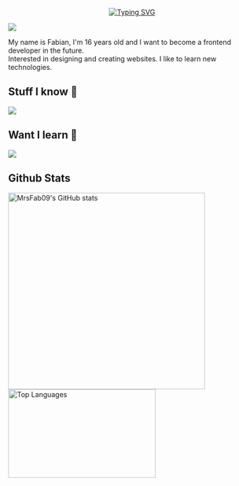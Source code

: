 <p align="center">
 <a href="https://git.io/typing-svg"><img src="https://readme-typing-svg.demolab.com?font=Fira+Code&pause=1000&width=435&lines=Hello+I'm+Fabian" alt="Typing SVG" /></a>
</p>
<!-- <img src="Baner.png" alt="Frontend Developer"> -->
<p align="left">
  <a href="https://www.github.com/MrsFab09" target="_blank" rel="noreferrer"><img
  src="https://img.shields.io/github/followers/MrsFab09?logo=github&style=for-the-badge&color=3382ed&labelColor=0f172a" /></a>
</p>
<p align="left">
  My name is Fabian, I'm 16 years old and I want to become a frontend developer in the future. <br>
  Interested in designing and creating websites. I like to learn new technologies.
</p>


Stuff I know :brain:
--------------------------------------
<p align="left">
  <a href="https://skillicons.dev">
    <img src="https://skillicons.dev/icons?i=git,github,html,css,js,cpp,python,php" />
  </a>
</p>

Want I learn :monocle_face:
--------------------------------------

<p align="left">
  <a href="https://skillicons.dev">
    <img src="https://skillicons.dev/icons?i=react,angular,next,vue,ts,docker,nodejs,java,kotlin" />
  </a>
</p>

Github Stats
---------------------------------------

<a href="http://www.github.com/MrsFab09"><img align="left" width="400" src="https://github-readme-stats.vercel.app/api?username=MrsFab09&theme=tokyonight&hide_border=false&include_all_commits=false&count_private=false" alt="MrsFab09's GitHub stats" /></a>

<a href="https://github.com/MrsFab09"><img align="left" width="300" height="180" src="https://github-readme-stats.vercel.app/api/top-langs/?username=MrsFab09&theme=tokyonight&hide_border=false&include_all_commits=false&count_private=false&layout=compact" alt="Top Languages" /></a>
